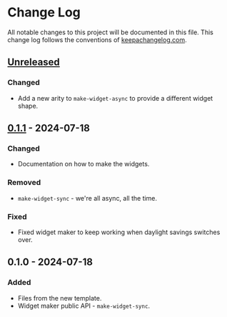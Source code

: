 # Change Log
All notable changes to this project will be documented in this file. This change log follows the conventions of [keepachangelog.com](http://keepachangelog.com/).

## [Unreleased]
### Changed
- Add a new arity to `make-widget-async` to provide a different widget shape.

## [0.1.1] - 2024-07-18
### Changed
- Documentation on how to make the widgets.

### Removed
- `make-widget-sync` - we're all async, all the time.

### Fixed
- Fixed widget maker to keep working when daylight savings switches over.

## 0.1.0 - 2024-07-18
### Added
- Files from the new template.
- Widget maker public API - `make-widget-sync`.

[Unreleased]: https://sourcehost.site/your-name/problema21/compare/0.1.1...HEAD
[0.1.1]: https://sourcehost.site/your-name/problema21/compare/0.1.0...0.1.1
